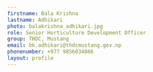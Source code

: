 ```yaml
---
firstname: Bala Krishna
lastname: Adhikari
photo: balakrishna_adhikari.jpg
role: Senior Horticulture Development Officer
group: THDC, Mustang
email: bk.adhikari@thdcmustang.gov.np
phonenumber: +977 9856034866
layout: profile
---
```

